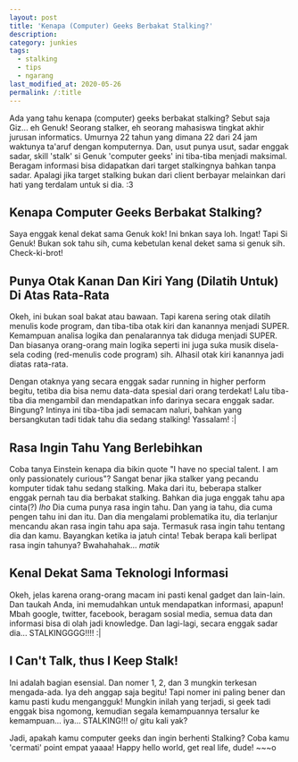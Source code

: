 ```yaml
---
layout: post
title: 'Kenapa (Computer) Geeks Berbakat Stalking?'
description:
category: junkies
tags:
  - stalking
  - tips
  - ngarang
last_modified_at: 2020-05-26
permalink: /:title
---
```


Ada yang tahu kenapa (computer) geeks berbakat stalking? Sebut saja Giz... eh Genuk! Seorang stalker, eh seorang mahasiswa tingkat akhir jurusan informatics. Umurnya 22 tahun yang dimana 22 dari 24 jam waktunya ta'aruf dengan komputernya. Dan, usut punya usut, sadar enggak sadar, skill 'stalk' si Genuk 'computer geeks' ini tiba-tiba menjadi maksimal. Beragam informasi bisa didapatkan dari target stalkingnya bahkan tanpa sadar. Apalagi jika target stalking bukan dari client berbayar melainkan dari hati yang terdalam untuk si dia. :3

## Kenapa Computer Geeks Berbakat Stalking?

Saya enggak kenal dekat sama Genuk kok! Ini bnkan saya loh. Ingat! Tapi Si Genuk! Bukan sok tahu sih, cuma kebetulan kenal deket sama si genuk sih. Check-ki-brot!


## Punya Otak Kanan Dan Kiri Yang (Dilatih Untuk) Di Atas Rata-Rata

Okeh, ini bukan soal bakat atau bawaan. Tapi karena sering otak dilatih menulis kode program, dan tiba-tiba otak kiri dan kanannya menjadi SUPER. Kemampuan analisa logika dan penalarannya tak diduga menjadi SUPER. Dan biasanya orang-orang main logika seperti ini juga suka musik disela-sela coding (red-menulis code program) sih. Alhasil otak kiri kanannya jadi diatas rata-rata.


Dengan otaknya yang secara enggak sadar running in higher perform begitu, tetiba dia bisa nemu data-data spesial dari orang terdekat! Lalu tiba-tiba dia mengambil dan mendapatkan info darinya secara enggak sadar. Bingung? Intinya ini tiba-tiba jadi semacam naluri, bahkan yang bersangkutan tadi tidak tahu dia sedang stalking! Yassalam! :|



## Rasa Ingin Tahu Yang Berlebihkan

Coba tanya Einstein kenapa dia bikin quote "I have no special talent. I am only passionately curious"? Sangat benar jika stalker yang pecandu komputer tidak tahu sedang stalking. Maka dari itu, beberapa stalker enggak pernah tau dia berbakat stalking. Bahkan dia juga enggak tahu apa cinta(?) *lho* Dia cuma punya rasa ingin tahu. Dan yang ia tahu, dia cuma pengen tahu ini dan itu. Dan dia mengalami problematika itu, dia terlanjur mencandu akan rasa ingin tahu apa saja. Termasuk rasa ingin tahu tentang dia dan kamu. Bayangkan ketika ia jatuh cinta! Tebak berapa kali berlipat rasa ingin tahunya? Bwahahahak... *matik*



## Kenal Dekat Sama Teknologi Informasi

Okeh, jelas karena orang-orang macam ini pasti kenal gadget dan lain-lain. Dan taukah Anda, ini memudahkan untuk mendapatkan informasi, apapun! Mbah google, twitter, facebook, beragam sosial media, semua data dan informasi bisa di olah jadi knowledge. Dan lagi-lagi, secara enggak sadar dia... STALKINGGGG!!!! :|



## I Can't Talk, thus I Keep Stalk!


Ini adalah bagian esensial. Dan nomer 1, 2, dan 3 mungkin terkesan mengada-ada. Iya deh anggap saja begitu! Tapi nomer ini paling bener dan kamu pasti kudu mengangguk! Mungkin inilah yang terjadi, si geek tadi enggak bisa ngomong, kemudian segala kemampuannya tersalur ke kemampuan... iya... STALKING!!!  o/ gitu kali yak?


Jadi, apakah kamu computer geeks dan ingin berhenti Stalking? Coba kamu 'cermati' point empat yaaaa! Happy hello world, get real life, dude! ~~~o
